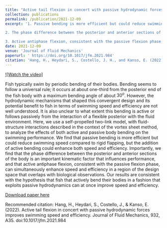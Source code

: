 ```yaml
---
title: "Active tail flexion in concert with passive hydrodynamic forces improves swimming speed and efficiency"
collection: publications
permalink: /publication/2021-12-09
excerpt: '1. Passive bending is more efficient but could reduce swimming speed compared to rigid flapping, but the addition of active bending could enhance both speed and efficiency; 

2. The phase difference between the posterior and anterior sections of the body is an important kinematic factor that influences performance;

3. Active antiphase flexion, consistent with the passive flexion phase, can simultaneously enhance speed and efficiency in a region of the design space that overlaps with biological observations.'
date: 2021-12-09
venue: 'Journal of Fluid Mechanics'
paperurl: ' https://doi.org/10.1017/jfm.2021.984'
citation: 'Hang, H., Heydari, S., Costello, J. H., and Kanso, E. (2022). Active tail flexion in concert with passive hydrodynamic forces improves swimming speed and efficiency.'
---
```


[![Watch the video]](https://static.cambridge.org/content/id/urn%3Acambridge.org%3Aid%3Aarticle%3AS0022112021009848/resource/name/mp4Video-S0022112021009848sup001.mp4)

Fish typically swim by periodic bending of their bodies. Bending seems to follow a universal rule; it occurs at about one-third from the posterior end of the fish body with a maximum bending angle of about $30^o$. However, the hydrodynamic mechanisms that shaped this convergent design and its potential benefit to fish in terms of swimming speed and efficiency are not well understood. It is also unclear to what extent this bending is active or follows passively from the interaction of a flexible posterior with the fluid environment. Here, we use a self-propelled two-link model, with fluid-structure interactions described in the context of the vortex sheet method, to analyze the effects of both active and passive body bending on the swimming performance. We find that passive bending is more efficient but could reduce swimming speed compared to rigid flapping, but the addition of active bending could enhance both speed and efficiency. Importantly, we find that the phase difference between the posterior and anterior sections of the body is an important kinematic factor that influences performance, and that active antiphase flexion, consistent with the passive flexion phase, can simultaneously enhance speed and efficiency in a region of the design space that overlaps with biological observations. Our results are consistent with the hypothesis that fish that actively bend their bodies in a fashion that exploits passive hydrodynamics can at once improve speed and efficiency. 

[Download paper here](https://doi.org/10.1017/jfm.2021.984)

Recommended citation: Hang, H., Heydari, S., Costello, J., & Kanso, E. (2022). Active tail flexion in concert with passive hydrodynamic forces improves swimming speed and efficiency. Journal of Fluid Mechanics, 932, A35. doi:10.1017/jfm.2021.984
